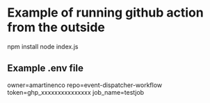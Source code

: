 # Example of running github action from the outside

npm install
node index.js

## Example .env file
owner=amartinenco
repo=event-dispatcher-workflow
token=ghp_xxxxxxxxxxxxxxx
job_name=testjob
